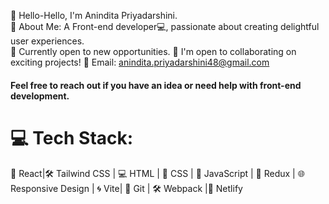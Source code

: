 
👋 Hello-Hello, I'm Anindita Priyadarshini.
<br/>💫 About Me: A Front-end developer💻, passionate about creating delightful user experiences.
<br/>🚀 Currently open to new opportunities.
🌱 I'm open to collaborating on exciting projects! 
📧 Email: anindita.priyadarshini48@gmail.com
<h4>Feel free to reach out if you have an idea or need help with front-end development.</h4>


# 💻 Tech Stack:
📱 React|🛠 Tailwind CSS | 💻 HTML | 🎨 CSS | 🚀 JavaScript | 🔄 Redux | 🌐 Responsive Design | 🌀 Vite| 🔧 Git | 🛠 Webpack |🚀 Netlify  
